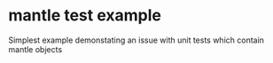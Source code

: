 # mantle test example #

Simplest example demonstating an issue with unit tests which contain mantle objects